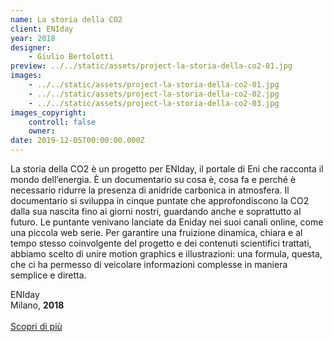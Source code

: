 ```yaml
---
name: La storia della CO2
client: ENIday
year: 2018
designer:
    - Giulio Bertolotti
preview: ../../static/assets/project-la-storia-della-co2-01.jpg
images:
    - ../../static/assets/project-la-storia-della-co2-01.jpg
    - ../../static/assets/project-la-storia-della-co2-02.jpg
    - ../../static/assets/project-la-storia-della-co2-03.jpg
images_copyright:
    controll: false
    owner:
date: 2019-12-05T00:00:00.000Z
---
```


La storia della CO2 è un progetto per ENIday, il portale di Eni che racconta il mondo dell’energia. È un documentario su cosa è, cosa fa e perché è necessario ridurre la presenza di anidride carbonica in atmosfera. Il documentario si sviluppa in cinque puntate che approfondiscono la CO2 dalla sua nascita fino ai giorni nostri, guardando anche e soprattutto al futuro. Le puntante venivano lanciate da Eniday nei suoi canali online, come una piccola web serie. Per garantire una fruizione dinamica, chiara e al tempo stesso coinvolgente del progetto e dei contenuti scientifici trattati, abbiamo scelto di unire motion graphics e illustrazioni: una formula, questa, che ci ha permesso di veicolare informazioni complesse in maniera semplice e diretta.

ENIday  
Milano, **2018**<br><br>
[Scopri di più](https://thevisualagency.com/it/lavori/motion-graphics/542-la-storia-della-co2-una-bella-storia/)
